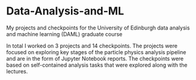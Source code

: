 # Data-Analysis-and-ML

My projects and checkpoints for the University of Edinburgh data analysis and machine learning (DAML) graduate course

In total I worked on 3 projects and 14 checkpoints. The projects were focused on exploring key stages of the particle physics analysis pipeline and are in the form of Jupyter Notebook reports. 
The checkpoints were based on self-contained analysis tasks that were explored along with the lectures. 
